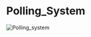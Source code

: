 # Polling_System
![Polling_system](https://user-images.githubusercontent.com/56462325/164983010-d3a31fd3-e09d-4d6c-84b7-f02185d6ed01.png)
